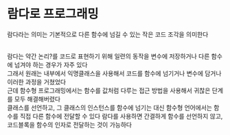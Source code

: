 # 람다로 프로그래밍
람다라는 의미는 기본적으로 다른 함수에 넘길 수 있는 작은 코드 조각을 의미한다 <br>
<br>

람다는 약간 논리?를 코드로 표현하기 위해 일련의 동작을 변수에 저장하거나 다른 함수에 넘겨야 하는 경우가 자주 있다 <br>
그래서 원래는 내부에서 익명클래스을 사용해서 코드를 함수에 넘기거나 변수에 담거나 이러한 과정을 거쳤었다 <br>
근데 함수형 프로그래밍에서는 함수를 값처럼 다루는 접근 방법을 사용해서 귀찮은 단계를 모두 해결해버렸다 <br>
클래스를 선언하고, 그 클래스의 인스턴스를 함수에 넘기는 대신 함수형 언어에서는 함수를 직접 다른 함수에 전달할 수 있다 
람다를 사용하면 간결하게 함수를 선언하지 않고, 코드블록을 함수의 인자로 전달하는 것이 가능하다 <br>
